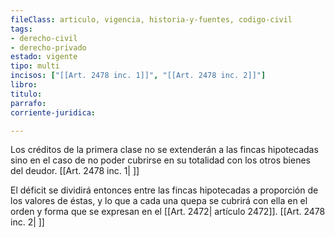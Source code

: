```yaml
---
fileClass: articulo, vigencia, historia-y-fuentes, codigo-civil
tags:
- derecho-civil
- derecho-privado
estado: vigente
tipo: multi
incisos: ["[[Art. 2478 inc. 1]]", "[[Art. 2478 inc. 2]]"]
libro:
titulo:
parrafo:
corriente-juridica:

---
```

Los créditos de la primera clase no se extenderán a las fincas hipotecadas sino en el caso de no poder cubrirse en su totalidad con los otros bienes del deudor. [[Art. 2478 inc. 1| ]]

El déficit se dividirá entonces entre las fincas hipotecadas a proporción de los valores de éstas, y lo que a cada una quepa se cubrirá con ella en el orden y forma que se expresan en el [[Art. 2472| artículo 2472]]. [[Art. 2478 inc. 2| ]]